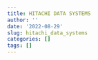 ```yaml
---
title: HITACHI DATA SYSTEMS
author: ''
date: '2022-08-29'
slug: hitachi_data_systems
categories: []
tags: []
---
```

